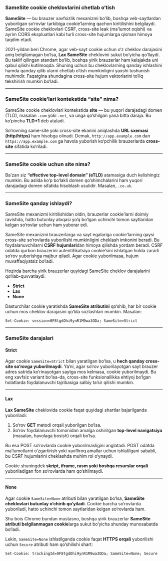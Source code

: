 

### SameSite cookie cheklovlarini chetlab o‘tish

**SameSite** — bu brauzer xavfsizlik mexanizmi bo‘lib, boshqa veb-saytlardan yuborilgan so‘rovlar tarkibiga cookie’larning qachon kiritilishini belgilaydi. SameSite cookie cheklovlari CSRF, cross-site leak (ma’lumot oqishi) va ayrim CORS ekspluatlari kabi turli cross-site hujumlarga qisman himoya taqdim etadi.

2021-yildan beri Chrome, agar veb-sayt cookie uchun o‘z cheklov darajasini aniq belgilamagan bo‘lsa, **Lax SameSite** cheklovini sukut bo‘yicha qo‘llaydi. Bu taklif qilingan standart bo‘lib, boshqa yirik brauzerlar ham kelajakda uni qabul qilishi kutilmoqda. Shuning uchun bu cheklovlarning qanday ishlashini hamda qanday qilib ularni chetlab o‘tish mumkinligini yaxshi tushunish muhimdir. Faqatgina shundagina cross-site hujum vektorlarini to‘liq tekshirish mumkin bo‘ladi.

---

### SameSite cookie’lari kontekstida “site” nima?

SameSite cookie cheklovlari kontekstida **site** — bu yuqori darajadagi domen (TLD), masalan `.com` yoki `.net`, va unga qo‘shilgan yana bitta daraja. Bu ko‘pincha **TLD+1** deb ataladi.

So‘rovning same-site yoki cross-site ekanini aniqlashda **URL sxemasi (http/https)** ham hisobga olinadi. Demak, `http://app.example.com` dan `https://app.example.com` ga havola yuborish ko‘pchilik brauzerlarda **cross-site** sifatida ko‘riladi.

---

### SameSite cookie uchun site nima?

Ba’zan siz **“effective top-level domain” (eTLD)** atamasiga duch kelishingiz mumkin. Bu aslida ko‘p bo‘lakli domen qo‘shimchalarini ham yuqori darajadagi domen sifatida hisoblash usulidir. Masalan, `.co.uk`.

---

### SameSite qanday ishlaydi?

SameSite mexanizmi kiritilishidan oldin, brauzerlar cookie’larni doimiy ravishda, hatto butunlay aloqasi yo‘q bo‘lgan uchinchi tomon saytlaridan kelgan so‘rovlar uchun ham yuborar edi.

SameSite mexanizmi brauzerlarga va sayt egalariga cookie’larning qaysi cross-site so‘rovlarda yuborilishi mumkinligini cheklash imkonini beradi. Bu foydalanuvchilarni **CSRF hujumlari**dan himoya qilishda yordam beradi. CSRF odatda qurbon brauzerini autentifikatsiya cookie’sini ishlatgan holda zararli so‘rov yuborishga majbur qiladi. Agar cookie yuborilmasa, hujum muvaffaqiyatsiz bo‘ladi.

Hozirda barcha yirik brauzerlar quyidagi SameSite cheklov darajalarini qo‘llab-quvvatlaydi:

* **Strict**
* **Lax**
* **None**

Dasturchilar cookie yaratishda **SameSite atributini** qo‘shib, har bir cookie uchun mos cheklov darajasini qo‘lda sozlashlari mumkin. Masalan:

```
Set-Cookie: session=0F8tgdOhi9ynR1M9wa3ODa; SameSite=Strict
```

---

### SameSite darajalari

#### Strict

Agar cookie `SameSite=Strict` bilan yaratilgan bo‘lsa, u **hech qanday cross-site so‘rovga yuborilmaydi**. Ya’ni, agar so‘rov yuborilayotgan sayt brauzer adres satrida ko‘rinayotgan saytga mos kelmasa, cookie yuborilmaydi.
Bu eng xavfsiz variant bo‘lsa-da, cross-site funksionallikka ehtiyoj bo‘lgan holatlarda foydalanuvchi tajribasiga salbiy ta’sir qilishi mumkin.

---

#### Lax

**Lax SameSite** cheklovida cookie faqat quyidagi shartlar bajarilganda yuboriladi:

1. So‘rov **GET** metodi orqali yuborilgan bo‘lsa.
2. So‘rov foydalanuvchi tomonidan amalga oshirilgan **top-level navigatsiya** (masalan, havolaga bosish) orqali bo‘lsa.

Bu esa POST so‘rovlarda cookie yuborilmasligini anglatadi. POST odatda ma’lumotlarni o‘zgartirish yoki xavfliroq amallar uchun ishlatilgani sababli, bu CSRF hujumlarini cheklashda muhim rol o‘ynaydi.

Cookie shuningdek **skript, iframe, rasm yoki boshqa resurslar orqali** yuboriladigan fon so‘rovlarda ham qo‘shilmaydi.

---

#### None

Agar cookie `SameSite=None` atributi bilan yaratilgan bo‘lsa, **SameSite cheklovlari butunlay o‘chirib qo‘yiladi**. Cookie barcha so‘rovlarda yuboriladi, hatto uchinchi tomon saytlaridan kelgan so‘rovlarda ham.

Shu bois Chrome bundan mustasno, boshqa yirik brauzerlar **SameSite atributi belgilanmagan cookie**larga sukut bo‘yicha shunday munosabatda bo‘ladi.

Lekin, `SameSite=None` ishlatilganda cookie faqat **HTTPS orqali** yuborilishi uchun `Secure` atributi ham qo‘shilishi shart:

```
Set-Cookie: trackingId=0F8tgdOhi9ynR1M9wa3ODa; SameSite=None; Secure
```
